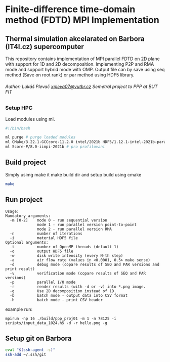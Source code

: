# Finite-difference time-domain method (FDTD) MPI Implementation

## Thermal simulation akcelarated on Barbora (IT4I.cz) supercomputer

This repository contains implementation of MPI parallel FDTD on 2D plane with support for 1D and 2D decomposition. Implementing P2P and RMA mode and support hybrid mode with OMP. Output file can by save using seq method (Save on root rank) or par method using HDF5 library.

###### Author: Lukáš Plevač <xpleva07@vutbr.cz> Semetral project to PPP at BUT FIT

### Setup HPC

Load modules using ml.

```bash
#!/bin/bash

ml purge # purge loaded modules
ml CMake/3.22.1-GCCcore-11.2.0 intel/2021b HDF5/1.12.1-intel-2021b-parallel
ml Score-P/8.0-iimpi-2021b # pro profilovani
```

## Build project

Simply usimg make it make build dir and setup build using cmake

```bash
make
```

## Run project

```
Usage:
Mandatory arguments:
  -m [0-2]    mode 0 - run sequential version
              mode 1 - run parallel version point-to-point
              mode 2 - run parallel version RMA
  -n          number of iterations
  -i          material HDF5 file
Optional arguments:
  -t          number of OpenMP threads (default 1)
  -o          output HDF5 file
  -w          disk write intensity (every N-th step)
  -a          air flow rate (values in <0.0001, 0.5> make sense)
  -d          debug mode (copare results of SEQ and PAR versions and print result)
  -v          verification mode (copare results of SEQ and PAR versions)
  -p          parallel I/O mode
  -r          render results (with -d or -v) into *.png image.
  -g          Use 2D decomposition instead of 1D.
  -b          batch mode - output data into CSV format
  -h          batch mode - print CSV header
```

example run:

```
mpirun -np 16 ./build/ppp_proj01 -m 1 -n 78125 -i scripts/input_data_1024.h5 -d -r hello.png -g
```

## Setup git on Barbora

```bash
eval "$(ssh-agent -s)"
ssh-add ~/.ssh/git
```
